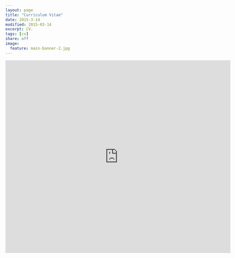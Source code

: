 ```yaml
---
layout: page
title: "Curriculum Vitae"
date: 2015-3-14
modified: 2015-03-14
excerpt: CV.
tags: [cv]
share: off
image:
  feature: main-banner-2.jpg
---
```


<iframe src="https://docs.google.com/viewer?srcid=0B3cbZjuF17TrdWlXc0FTb0pGUG8&pid=explorer&efh=false&a=v&chrome=false&embedded=true" 
width="700" 
height="600" 
style="border: none;"> </iframe>
